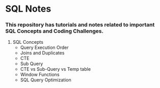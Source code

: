 # SQL Notes

### This repository has tutorials and notes related to important SQL Concepts and Coding Challenges. 

1. SQL Concepts
   - Query Execution Order
   - Joins and Duplicates
   - CTE
   - Sub Query
   - CTE vs Sub-Query vs Temp table 
   - Window Functions
   - SQL Query Optimization
     
